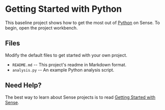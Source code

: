 # Getting Started with Python

This baseline project shows how to get the most out of [Python](http://ipython.org) 
on Sense. To begin, open the project workbench.

## Files

Modify the default files to get started with your own project.

* `README.md` -- This project's readme in Markdown format.
* `analysis.py` -- An example Python analysis script.

## Need Help?

The best way to learn about Sense projects is to read
[Getting Started with Sense](https://help.sense.io).